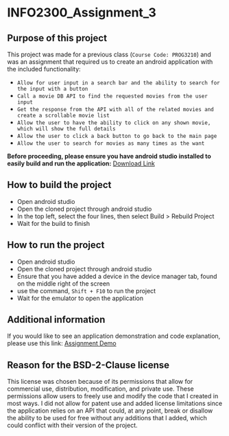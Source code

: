 # INFO2300_Assignment_3

## Purpose of this project

This project was made for a previous class (`Course Code: PROG3210`) and was an assignment that required us to create an android application with the included functionality:
* `Allow for user input in a search bar and the ability to search for the input with a button`
* `Call a movie DB API to find the requested movies from the user input`
* `Get the response from the API with all of the related movies and create a scrollable movie list`
* `Allow the user to have the ability to click on any shown movie, which will show the full details`
* `Allow the user to click a back button to go back to the main page`
* `Allow the user to search for movies as many times as the want`

**Before proceeding, please ensure you have android studio installed to easily build and run the application:**
[Download Link](https://developer.android.com/studio)

## How to build the project
* Open android studio
* Open the cloned project through android studio
* In the top left, select the four lines, then select Build > Rebuild Project
* Wait for the build to finish

## How to run the project
* Open android studio
* Open the cloned project through android studio
* Ensure that you have added a device in the device manager tab, found on the middle  right of the screen
* use the command, `Shift + F10` to run the project
* Wait for the emulator to open the application

## Additional information
If you would like to see an application demonstration and code explanation, please use this link: [Assignment Demo](https://www.youtube.com/watch?v=f4RQ2H1odec)

## Reason for the BSD-2-Clause license
This license was chosen because of its permissions that allow for commercial use, distribution, modification, and private use. These permissions allow users to freely use and modify the code that I created in most ways. I did not allow for patent use and added license limitations since the application relies on an API that could, at any point, break or disallow the ability to be used for free without any additions that I added, which could conflict with their version of the project.